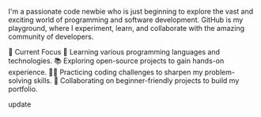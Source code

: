 
I'm a passionate code newbie who is just beginning to explore the vast and exciting world of programming and software development. GitHub is my playground, where I experiment, learn, and collaborate with the amazing community of developers.

🔭 Current Focus
🌱 Learning various programming languages and technologies.
📚 Exploring open-source projects to gain hands-on experience.
👩‍💻 Practicing coding challenges to sharpen my problem-solving skills.
🤝 Collaborating on beginner-friendly projects to build my portfolio.

update

